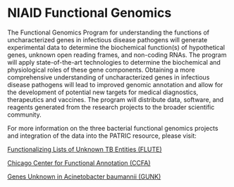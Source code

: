 # NIAID Functional Genomics

The Functional Genomics Program for understanding the functions of uncharacterized genes in infectious disease pathogens will generate experimental data to determine the biochemical function(s) of hypothetical genes, unknown open reading frames, and non-coding RNAs. The program will apply state-of-the-art technologies to determine the biochemical and physiological roles of these gene components. Obtaining a more comprehensive understanding of uncharacterized genes in infectious disease pathogens will lead to improved genomic annotation and allow for the development of potential new targets for medical diagnostics, therapeutics and vaccines. The program will distribute data, software, and reagents generated from the research projects to the broader scientific community.

For more information on the three bacterial functional genomics projects and integration of the data into the PATRIC resource, please visit:

[Functionalizing Lists of Unknown TB Entities (FLUTE)](https://www.patricbrc.org/content/functionalizing-lists-of-unknown-tb-entities-flute)

[Chicago Center for Functional Annotation (CCFA)](https://www.patricbrc.org/content/the-chicago-center-for-functional-annotation-ccfa)

[Genes Unknown in Acinetobacter baumannii (GUNK)](https://www.patricbrc.org/content/genes-unknown-in-acinetobacter-baumannii-gunk)
